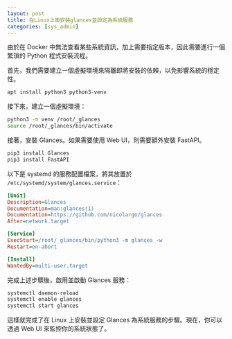 ```yaml
---
layout: post
title: 在Linux上面安裝glances並設定為系統服務
categories: [sys_admin]
---
```


由於在 Docker 中無法查看某些系統資訊，加上需要指定版本，因此需要進行一個繁瑣的 Python 程式安裝流程。

首先，我們需要建立一個虛擬環境來隔離即將安裝的依賴，以免影響系統的穩定性。

```bash
apt install python3 python3-venv
```

接下來，建立一個虛擬環境：

```bash
python3 -m venv /root/_glances
source /root/_glances/bin/activate
```

接著，安裝 Glances。如果需要使用 Web UI，則需要額外安裝 FastAPI。

```bash
pip3 install Glances
pip3 install FastAPI
```

以下是 systemd 的服務配置檔案，將其放置於 `/etc/systemd/system/glances.service`：

```ini
[Unit]
Description=Glances
Documentation=man:glances(1)
Documentation=https://github.com/nicolargo/glances
After=network.target

[Service]
ExecStart=/root/_glances/bin/python3 -m glances -w
Restart=on-abort

[Install]
WantedBy=multi-user.target
```

完成上述步驟後，啟用並啟動 Glances 服務：

```bash
systemctl daemon-reload
systemctl enable glances
systemctl start glances
```

這樣就完成了在 Linux 上安裝並設定 Glances 為系統服務的步驟。現在，你可以透過 Web UI 來監控你的系統狀態了。
